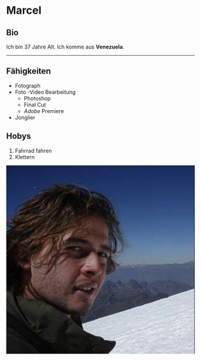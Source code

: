 # Marcel 

## Bio

Ich bin 37 Jahre Alt. Ich komme aus __Venezuela__. 

-----------
## Fähigkeiten

- Fotograph
- Foto -Video Bearbeitung
   - Photoshop
   - Final Cut
   - *Adobe* Premiere
- Jonglier

## Hobys

1. Fahrrad fahren
2. Klettern

![Marcel](./IMG-7723.jpg)